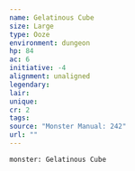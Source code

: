 ```yaml
---
name: Gelatinous Cube
size: Large
type: Ooze
environment: dungeon
hp: 84
ac: 6
initiative: -4
alignment: unaligned
legendary: 
lair: 
unique: 
cr: 2
tags: 
source: "Monster Manual: 242"
url: ""
---
```

```statblock
monster: Gelatinous Cube
```
